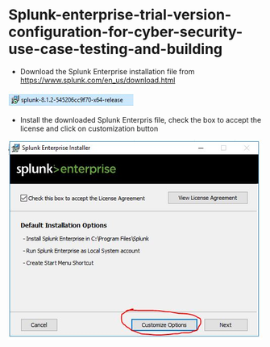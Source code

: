 # Splunk-enterprise-trial-version-configuration-for-cyber-security-use-case-testing-and-building

* Download the Splunk Enterprise installation file from https://www.splunk.com/en_us/download.html

![](images/splunk.JPG)

* Install the downloaded Splunk Enterpris file, check the box to accept the license and click on customization button

![](images/splunk1.JPG)

